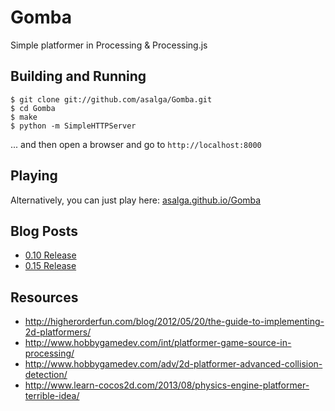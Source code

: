 Gomba
=====

Simple platformer in Processing & Processing.js

Building and Running
--------------------
```shell
$ git clone git://github.com/asalga/Gomba.git
$ cd Gomba
$ make
$ python -m SimpleHTTPServer
```

... and then open a browser and go to `http://localhost:8000`

Playing
-------
Alternatively, you can just play here: [asalga.github.io/Gomba](http://asalga.github.io/Gomba/)

Blog Posts
----------

* [0.10 Release](http://asalga.wordpress.com/2014/09/20/gomba-0-1/)
* [0.15 Release](http://asalga.wordpress.com/2014/10/25/gomba-0-15/)

Resources
---------
* http://higherorderfun.com/blog/2012/05/20/the-guide-to-implementing-2d-platformers/
* http://www.hobbygamedev.com/int/platformer-game-source-in-processing/
* http://www.hobbygamedev.com/adv/2d-platformer-advanced-collision-detection/
* http://www.learn-cocos2d.com/2013/08/physics-engine-platformer-terrible-idea/
